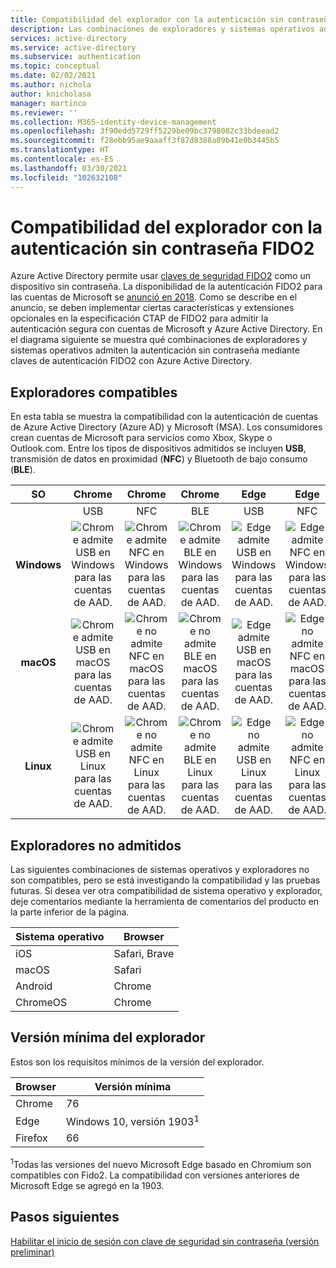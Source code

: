 ```yaml
---
title: Compatibilidad del explorador con la autenticación sin contraseña FIDO2 | Azure Active Directory
description: Las combinaciones de exploradores y sistemas operativos admiten la autenticación sin contraseña FIDO2 para aplicaciones que usan Azure Active Directory
services: active-directory
ms.service: active-directory
ms.subservice: authentication
ms.topic: conceptual
ms.date: 02/02/2021
ms.author: nichola
author: knicholasa
manager: martinco
ms.reviewer: ''
ms.collection: M365-identity-device-management
ms.openlocfilehash: 3f90edd5729ff5229be09bc3798082c33bdeead2
ms.sourcegitcommit: f28ebb95ae9aaaff3f87d8388a09b41e0b3445b5
ms.translationtype: HT
ms.contentlocale: es-ES
ms.lasthandoff: 03/30/2021
ms.locfileid: "102632108"
---
```

# <a name="browser-support-of-fido2-passwordless-authentication"></a>Compatibilidad del explorador con la autenticación sin contraseña FIDO2

Azure Active Directory permite usar [claves de seguridad FIDO2](./concept-authentication-passwordless.md#fido2-security-keys) como un dispositivo sin contraseña. La disponibilidad de la autenticación FIDO2 para las cuentas de Microsoft se [anunció en 2018](https://techcommunity.microsoft.com/t5/identity-standards-blog/all-about-fido2-ctap2-and-webauthn/ba-p/288910). Como se describe en el anuncio, se deben implementar ciertas características y extensiones opcionales en la especificación CTAP de FIDO2 para admitir la autenticación segura con cuentas de Microsoft y Azure Active Directory. En el diagrama siguiente se muestra qué combinaciones de exploradores y sistemas operativos admiten la autenticación sin contraseña mediante claves de autenticación FIDO2 con Azure Active Directory.

## <a name="supported-browsers"></a>Exploradores compatibles

En esta tabla se muestra la compatibilidad con la autenticación de cuentas de Azure Active Directory (Azure AD) y Microsoft (MSA). Los consumidores crean cuentas de Microsoft para servicios como Xbox, Skype o Outlook.com. Entre los tipos de dispositivos admitidos se incluyen **USB**, transmisión de datos en proximidad (**NFC**) y Bluetooth de bajo consumo (**BLE**).

| SO | Chrome | Chrome  | Chrome | Edge | Edge | Edge | Firefox | Firefox | Firefox |
|:---:|:---:|:---:|:---:|:---:|:---:|:---:|:---:|:---:|:---:|
| | USB | NFC | BLE | USB | NFC | BLE | USB | NFC | BLE |
| **Windows**  | ![Chrome admite USB en Windows para las cuentas de AAD.][y] | ![Chrome admite NFC en Windows para las cuentas de AAD.][y] | ![Chrome admite BLE en Windows para las cuentas de AAD.][y] | ![Edge admite USB en Windows para las cuentas de AAD.][y] | ![Edge admite NFC en Windows para las cuentas de AAD.][y] | ![Edge admite BLE en Windows para las cuentas de AAD.][y] | ![Firefox admite USB en Windows para las cuentas de AAD.][y] | ![Firefox admite NFC en Windows para las cuentas de AAD.][y] | ![Firefox admite BLE en Windows para las cuentas de AAD.][y] |
| **macOS**  | ![Chrome admite USB en macOS para las cuentas de AAD.][y] | ![Chrome no admite NFC en macOS para las cuentas de AAD.][n] | ![Chrome no admite BLE en macOS para las cuentas de AAD.][n] | ![Edge admite USB en macOS para las cuentas de AAD.][y] | ![Edge no admite NFC en macOS para las cuentas de AAD.][n] | ![Edge no admite BLE en macOS para las cuentas de AAD.][n] | ![Firefox no admite USB en macOS para las cuentas de AAD.][n] | ![Firefox no admite NFC en macOS para las cuentas de AAD.][n] | ![Firefox no admite BLE en macOS para las cuentas de AAD.][n] |
| **Linux**  | ![Chrome admite USB en Linux para las cuentas de AAD.][y] | ![Chrome no admite NFC en Linux para las cuentas de AAD.][n] | ![Chrome no admite BLE en Linux para las cuentas de AAD.][n] | ![Edge no admite USB en Linux para las cuentas de AAD.][n] | ![Edge no admite NFC en Linux para las cuentas de AAD.][n] | ![Edge no admite BLE en Linux para las cuentas de AAD.][n] | ![Firefox no admite USB en Linux para las cuentas de AAD.][n] | ![Firefox no admite NFC en Linux para las cuentas de AAD.][n] | ![Firefox no admite BLE en Linux para las cuentas de AAD.][n] |



## <a name="unsupported-browsers"></a>Exploradores no admitidos

Las siguientes combinaciones de sistemas operativos y exploradores no son compatibles, pero se está investigando la compatibilidad y las pruebas futuras. Si desea ver otra compatibilidad de sistema operativo y explorador, deje comentarios mediante la herramienta de comentarios del producto en la parte inferior de la página.

| Sistema operativo | Browser |
| ---- | ---- |
| iOS | Safari, Brave |
| macOS | Safari |
| Android | Chrome |
| ChromeOS | Chrome |

## <a name="minimum-browser-version"></a>Versión mínima del explorador

Estos son los requisitos mínimos de la versión del explorador. 

| Browser | Versión mínima |
| ---- | ---- |
| Chrome | 76 |
| Edge | Windows 10, versión 1903<sup>1</sup> |
| Firefox | 66 |

<sup>1</sup>Todas las versiones del nuevo Microsoft Edge basado en Chromium son compatibles con Fido2. La compatibilidad con versiones anteriores de Microsoft Edge se agregó en la 1903.

## <a name="next-steps"></a>Pasos siguientes
[Habilitar el inicio de sesión con clave de seguridad sin contraseña (versión preliminar)](./howto-authentication-passwordless-security-key.md)

<!--Image references-->
[y]: ./media/fido2-compatibility/yes.png
[n]: ./media/fido2-compatibility/no.png
